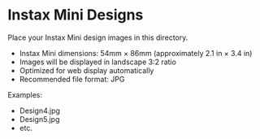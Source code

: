 # Instax Mini Designs

Place your Instax Mini design images in this directory.

- Instax Mini dimensions: 54mm × 86mm (approximately 2.1 in × 3.4 in)
- Images will be displayed in landscape 3:2 ratio
- Optimized for web display automatically
- Recommended file format: JPG

Examples:
- Design4.jpg
- Design5.jpg
- etc. 